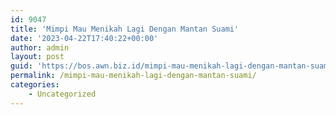 ```yaml
---
id: 9047
title: 'Mimpi Mau Menikah Lagi Dengan Mantan Suami'
date: '2023-04-22T17:40:22+00:00'
author: admin
layout: post
guid: 'https://bos.awn.biz.id/mimpi-mau-menikah-lagi-dengan-mantan-suami/'
permalink: /mimpi-mau-menikah-lagi-dengan-mantan-suami/
categories:
    - Uncategorized
---
```


